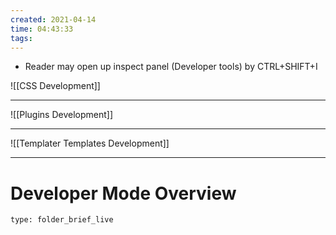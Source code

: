 ```yaml
---
created: 2021-04-14
time: 04:43:33
tags:
---
```


- Reader may open up inspect panel (Developer tools) by CTRL+SHIFT+I 


![[CSS Development]]

---

![[Plugins Development]]

---

![[Templater Templates Development]]

---

# Developer Mode Overview
 
```ccard
type: folder_brief_live
```
 